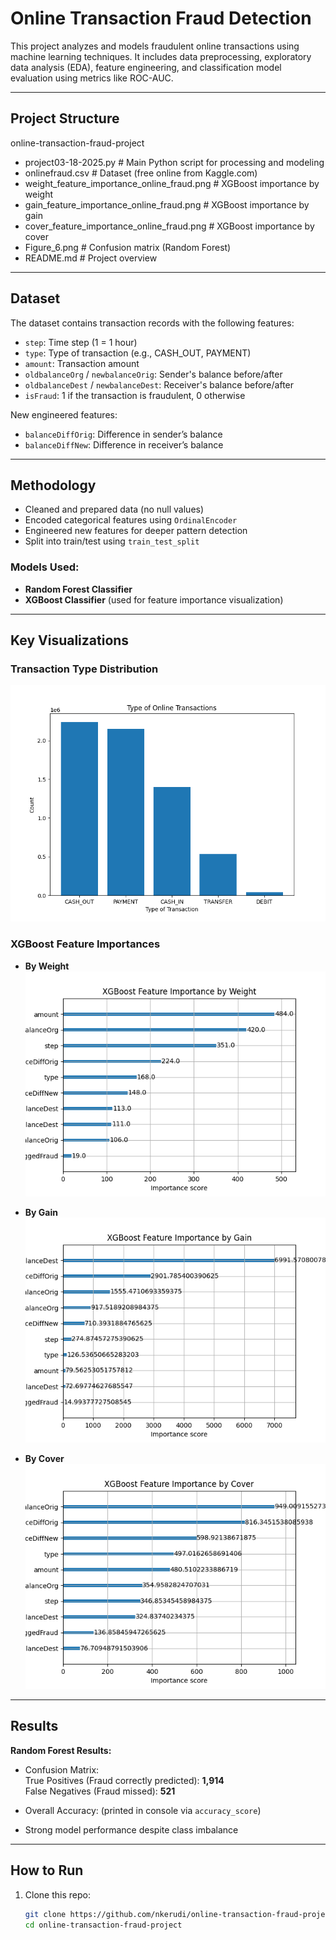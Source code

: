 #  Online Transaction Fraud Detection

This project analyzes and models fraudulent online transactions using machine learning techniques. It includes data preprocessing, exploratory data analysis (EDA), feature engineering, and classification model evaluation using metrics like ROC-AUC.

---

##  Project Structure 
 online-transaction-fraud-project 
-  project03-18-2025.py # Main Python script for processing and modeling 
-  onlinefraud.csv # Dataset (free online from Kaggle.com) 
-  weight_feature_importance_online_fraud.png # XGBoost importance by weight 
-  gain_feature_importance_online_fraud.png # XGBoost importance by gain 
-  cover_feature_importance_online_fraud.png # XGBoost importance by cover 
-  Figure_6.png # Confusion matrix (Random Forest)
-  README.md # Project overview


---

##  Dataset

The dataset contains transaction records with the following features:

- `step`: Time step (1 = 1 hour)
- `type`: Type of transaction (e.g., CASH_OUT, PAYMENT)
- `amount`: Transaction amount
- `oldbalanceOrg` / `newbalanceOrig`: Sender's balance before/after
- `oldbalanceDest` / `newbalanceDest`: Receiver's balance before/after
- `isFraud`: 1 if the transaction is fraudulent, 0 otherwise

New engineered features:
- `balanceDiffOrig`: Difference in sender’s balance
- `balanceDiffNew`: Difference in receiver’s balance

---

##  Methodology

- Cleaned and prepared data (no null values)
- Encoded categorical features using `OrdinalEncoder`
- Engineered new features for deeper pattern detection
- Split into train/test using `train_test_split`

###  Models Used:

- **Random Forest Classifier**
- **XGBoost Classifier** (used for feature importance visualization)

---

##  Key Visualizations

###  Transaction Type Distribution

![Transaction Types](https://github.com/nkerudi/online-transaction-fraud-project/blob/main/Figure_6.png)

###  XGBoost Feature Importances

- **By Weight**  
  ![Feature Importance - Weight](https://github.com/nkerudi/online-transaction-fraud-project/blob/main/weight_feature_importance_online_fraud.png)

- **By Gain**  
  ![Feature Importance - Gain](https://github.com/nkerudi/online-transaction-fraud-project/blob/main/gain_feature_importance_online_fraud.png)

- **By Cover**  
  ![Feature Importance - Cover](https://github.com/nkerudi/online-transaction-fraud-project/blob/main/cover_feature_importance_online_fraud.png)

---

##  Results

**Random Forest Results:**
- Confusion Matrix:  
  True Positives (Fraud correctly predicted): **1,914**  
  False Negatives (Fraud missed): **521**

- Overall Accuracy: (printed in console via `accuracy_score`)

- Strong model performance despite class imbalance

---

##  How to Run

1. Clone this repo:
   ```bash
   git clone https://github.com/nkerudi/online-transaction-fraud-project.git
   cd online-transaction-fraud-project



